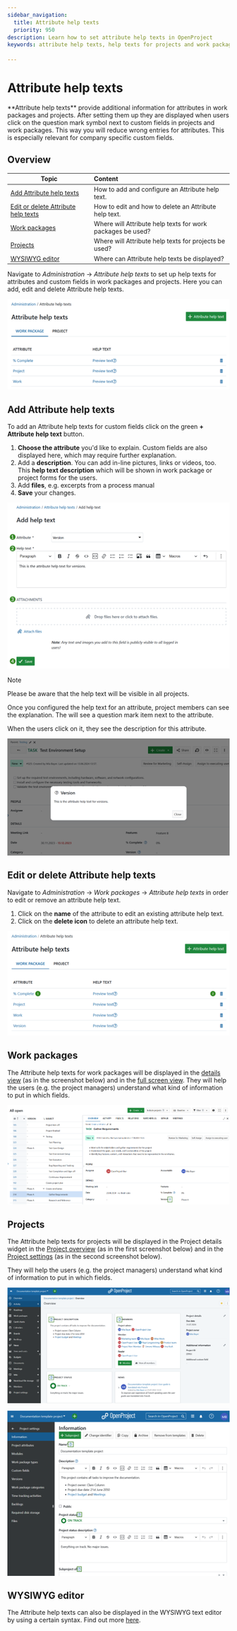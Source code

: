 ```yaml
---
sidebar_navigation:
  title: Attribute help texts
  priority: 950
description: Learn how to set attribute help texts in OpenProject
keywords: attribute help texts, help texts for projects and work packages

---
```


# Attribute help texts

<div class="glossary">
**Attribute help texts** provide additional information for attributes in work packages and projects. After setting them up they are displayed when users click on the question mark symbol next to custom fields in projects and work packages.
This way you will reduce wrong entries for attributes. This is especially relevant for company specific custom fields.
</div>

## Overview

| Topic                                                                       | Content                                                    |
|-----------------------------------------------------------------------------|:-----------------------------------------------------------|
| [Add Attribute help texts](#add-attribute-help-texts)                       | How to add and configure an Attribute help text.           |
| [Edit or delete Attribute help texts](#edit-or-delete-attribute-help-texts) | How to edit and how to delete an Attribute help text.      |
| [Work packages](#work-packages)                                             | Where will Attribute help texts for work packages be used? |
| [Projects](#projects)                                                       | Where will Attribute help texts for projects be used?      |
| [WYSIWYG editor](#wysiwyg-editor)                                           | Where can Attribute help texts be displayed?               |

Navigate to *Administration* -> *Attribute help texts* to set up help texts for attributes and custom fields in work packages and projects. Here you can add, edit and delete Attribute help texts.

![Attribute help texts in OpenProject administration](openproject_system_admin_guide_attribute_help_texts_overview.png)

## Add Attribute help texts

To add an Attribute help texts for custom fields click on the green **+ Attribute help text** button.

1. **Choose the attribute** you'd like to explain. Custom fields are also displayed here, which may require further explanation.
2. Add a **description**. You can add in-line pictures, links or videos, too. This **help text description** which will be shown in work package or project forms for the users.
3. Add **files**, e.g. excerpts from a process manual
4. **Save** your changes.

![Add a new attribute help text in OpenProject administration](openproject_system_admin_guide_attribute_help_texts_add.png)

> [!NOTE]
> Please be aware that the help text will be visible in all projects.

Once you configured the help text for an attribute, project members can see the explanation. The will see a question mark item next to the attribute.

When the users click on it, they see the description for this attribute.

![Attribute help text description example](openproject_system_admin_guide_attribute_help_texts_example.png)

## Edit or delete Attribute help texts

Navigate to *Administration* -> *Work packages* -> *Attribute help texts* in order to edit or remove an attribute help text.

1. Click on the **name** of the attribute to edit an existing attribute help text.
2. Click on the **delete icon** to delete an attribute help text.

![Edit or delete help attribute texts in OpenProject administration](openproject_system_admin_guide_attribute_help_texts_edit_delete.png)

## Work packages

The Attribute help texts for work packages will be displayed in the [details view](../../user-guide/work-packages/work-package-views/#split-screen-view) (as in the screenshot below) and in the [full screen view](../../user-guide/work-packages/work-package-views/#full-screen-view). They will help the users (e.g. the project managers) understand what kind of information to put in which fields.

![Example of attribute help text in a work package view in OpenProject](openproject_system_admin_guide_attribute_help_texts_example_wp.png)

## Projects

The Attribute help texts for projects will be displayed in the Project details widget in the [Project overview](../../user-guide/project-overview/) (as in the first screenshot below) and in the [Project settings](../../user-guide/projects/project-settings/project-information/) (as in the second screenshot below).

They will help the users (e.g. the project managers) understand what kind of information to put in which fields.

![Attribute help texts on a project overview page](openproject_system_admin_guide_attribute_help_texts_project_overview_page.png)

![Attribute help texts project information page](openproject_system_admin_guide_attribute_help_texts_project_settings_page.png)

## WYSIWYG editor

The Attribute help texts can also be displayed in the WYSIWYG text editor by using a certain syntax. Find out more [here](../../user-guide/wysiwyg/#embedding-of-work-package-attributes-and-project-attributes).
